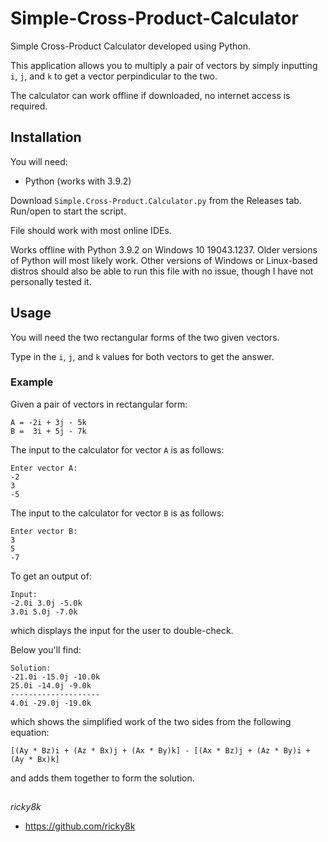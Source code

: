 # Simple-Cross-Product-Calculator
Simple Cross-Product Calculator developed using Python.

This application allows you to multiply a pair of vectors by simply inputting `i`, `j`, and `k` to get a vector perpindicular to the two.

The calculator can work offline if downloaded, no internet access is required.

## Installation
You will need:
- Python (works with 3.9.2)

Download `Simple.Cross-Product.Calculator.py` from the Releases tab. Run/open to start the script.

File should work with most online IDEs.

Works offline with Python 3.9.2 on Windows 10 19043.1237. Older versions of Python will most likely work. Other versions of Windows or Linux-based distros should also be able to run this file with no issue, though I have not personally tested it.

## Usage
You will need the two rectangular forms of the two given vectors.

Type in the `i`, `j`, and `k` values for both vectors to get the answer.

### Example
Given a pair of vectors in rectangular form:
```
A = -2i + 3j - 5k
B =  3i + 5j - 7k
```
The input to the calculator for vector `A` is as follows:
```
Enter vector A:
-2
3
-5
```
The input to the calculator for vector `B` is as follows:
```
Enter vector B:
3
5
-7
```
To get an output of:
```
Input:
-2.0i 3.0j -5.0k
3.0i 5.0j -7.0k
```
which displays the input for the user to double-check.

Below you'll find:
```
Solution:
-21.0i -15.0j -10.0k
25.0i -14.0j -9.0k
--------------------
4.0i -29.0j -19.0k
```
which shows the simplified work of the two sides from the following equation:
```
[(Ay * Bz)i + (Az * Bx)j + (Ax * By)k] - [(Ax * Bz)j + (Az * By)i + (Ay * Bx)k]
```
and adds them together to form the solution.

## 
*ricky8k*
- https://github.com/ricky8k
